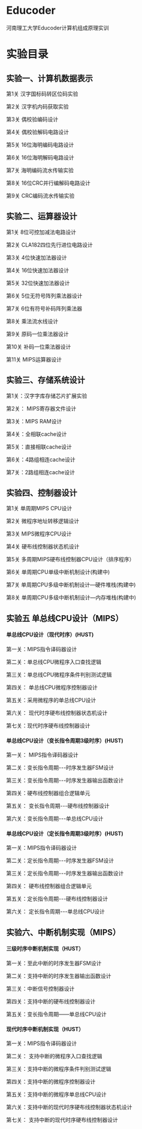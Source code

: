 # Educoder
河南理工大学Educoder计算机组成原理实训

# 实验目录

## **实验一、计算机数据表示**

第1关 汉字国标码转区位码实验

第2关 汉字机内码获取实验

第3关 偶校验编码设计

第4关 偶校验解码电路设计

第5关 16位海明编码电路设计

第6关 16位海明解码电路设计

第7关 海明编码流水传输实验

第8关 16位CRC并行编解码电路设计

第9关 CRC编码流水传输实验



## 实验二、运算器设计

第1关 8位可控加减法电路设计

第2关 CLA182四位先行进位电路设计

第3关 4位快速加法器设计

第4关 16位快速加法器设计

第5关 32位快速加法器设计

第6关 5位无符号阵列乘法器设计

第7关 6位有符号补码阵列乘法器

第8关 乘法流水线设计

第9关 原码一位乘法器设计

第10关 补码一位乘法器设计

第11关 MIPS运算器设计



## 实验三、存储系统设计

第1关：汉字字库存储芯片扩展实验

第2关： MIPS寄存器文件设计

第3关：MIPS RAM设计

第4关：全相联cache设计

第5关：直接相联cache设计

第6关：4路组相连cache设计

第7关：2路组相连cache设计



## 实验四、控制器设计

第1关 单周期MIPS CPU设计

第2关 微程序地址转移逻辑设计

第3关 MIPS微程序CPU设计

第4关 硬布线控制器状态机设计

第5关 多周期MIPS硬布线控制器CPU设计（排序程序）

第6关 单周期CPU单级中断机制设计(构建中)

第7关 单周期CPU多级中断机制设计—硬件堆栈(构建中)

第8关 单周期CPU多级中断机制设计—内存堆栈(构建中)



## 实验五 单总线CPU设计（MIPS）

#### 单总线CPU设计（现代时序）(HUST)

第一关：MIPS指令译码器设计

第二关：单总线CPU微程序入口查找逻辑

第三关：单总线CPU微程序条件判别测试逻辑

第四关： 单总线CPU微程序控制器设计

第五关：采用微程序的单总线CPU设计

第六关： 现代时序硬布线控制器状态机设计

第七关：现代时序硬布线控制器设计



#### 单总线CPU设计（变长指令周期3级时序）(HUST)

第一关： MIPS指令译码器设计

第二关：变长指令周期---时序发生器FSM设计

第三关：变长指令周期---时序发生器输出函数设计

第四关：硬布线控制器组合逻辑单元

第五关： 变长指令周期---硬布线控制器设计

第六关：变长指令周期---单总线CPU设计



#### 单总线CPU设计（定长指令周期3级时序）(HUST)

第一关：MIPS指令译码器设计

第二关：定长指令周期---时序发生器FSM设计

第三关：定长指令周期---时序发生器输出函数设计

第四关： 硬布线控制器组合逻辑单元

第五关：定长指令周期---硬布线控制器设计

第六关： 定长指令周期---单总线CPU设计



## 实验六、中断机制实现（MIPS）

#### 三级时序中断机制实现（HUST）

第一关：至此中断的时序发生器FSM设计

第二关：支持中断的时序发生器输出函数设计

第三关：中断信号控制器设计

第四关：支持中断的硬布线控制器设计

第五关：变长指令周期——单总线CPU设计



#### 现代时序中断机制实现（HUST）

第一关：MIPS指令译码器设计

第二关： 支持中断的微程序入口查找逻辑

第三关：支持中断的微程序条件判别测试逻辑

第四关：支持中断的微程序控制器设计

第五关：支持中断的微程序单总线CPU设计

第六关：支持中断的现代时序硬布线控制器状态机设计

第七关： 支持中断的现代时序硬布线控制器设计